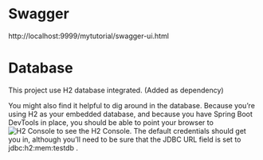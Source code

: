 # Swagger
http://localhost:9999/mytutorial/swagger-ui.html

# Database
This project use H2 database integrated. (Added as dependency)

You might also find it helpful to dig around in the database. Because you’re using H2 as your embedded database, and because you have Spring Boot DevTools in
place, you should be able to point your browser to ![H2 Console](http://localhost:9999/mytutorial/h2-console) to see the H2 Console. The default credentials should get you in, although you’ll
need to be sure that the JDBC URL field is set to jdbc:h2:mem:testdb . 